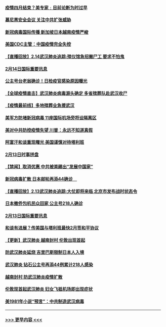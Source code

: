 #### [疫情四月结束？美专家﹕目前论断为时过早](../pages/prog202/a102777248.md?t=02150233) 
#### [慕尼黑安全会议 关注中共扩张威胁](../pages/prog202/a102777254.md?t=02150233) 
#### [新冠病毒国际传播 新加坡日本越南疫情严峻](../pages/prog202/a102777245.md?t=02150233) 
#### [美国CDC主管：中国疫情完全失控](../pages/prog202/a102777236.md?t=02150233) 
#### [【直播回放】2.14武汉肺炎追踪:殡仪馆急招搬尸工 要求不怕鬼](../pages/prog202/a102777141.md?t=02150233) 
#### [2月14日国际重要讯息](../pages/prog202/a102777073.md?t=02150233) 
#### [公主号台老翁确诊！日检疫官感染原因曝光](../pages/prog202/a102777075.md?t=02150233) 
#### [【全球疫情直击】武汉肺炎病毒源头确定 多省殡葬队赴武汉收尸](../pages/prog202/a102777026.md?t=02150233) 
#### [【疫情最前线】多地殡葬业急援武汉](../pages/prog202/a102776986.md?t=02150233) 
#### [美军方防堵新冠病毒 11座国际机场旁将设隔离区](../pages/prog202/a102776870.md?t=02150233) 
#### [美对中共防控疫情失望 川普：永远不知道真假](../pages/prog202/a102776836.md?t=02150233) 
#### [阿富汗和谈重现曙光 美国谨慎对待塔利班](../pages/prog202/a102776748.md?t=02150233) 
#### [2月13日时事拼盘](../pages/prog202/a102776689.md?t=02150233) 
#### [【禁闻】取消优惠 中共被美踢出“发展中国家”](../pages/prog202/a102776670.md?t=02150233) 
#### [新冠病毒扩散 日本邮轮再添44确诊　](../pages/prog202/a102776518.md?t=02150233) 
#### [【直播回放】2.13武汉肺炎追踪:大仗即将来临 北京市发布战时状态令](../pages/prog202/a102776399.md?t=02150233) 
#### [日本撤侨包机民众回家 公主号218人确诊](../pages/prog202/a102776346.md?t=02150233) 
#### [2月13日国际重要讯息](../pages/prog202/a102776339.md?t=02150233) 
#### [和谈有进展？传美国与塔利班最快2月签和平协议](../pages/prog202/a102776291.md?t=02150233) 
#### [【更新】武汉肺炎 越南封村 伦敦出现首起](../pages/prog202/a102770740.md?t=02150233) 
#### [防武汉肺炎延烧 吉里巴斯限制日本人入境](../pages/prog202/a102776276.md?t=02150233) 
#### [武汉肺炎 钻石公主号再添44例累计218人感染](../pages/prog202/a102776089.md?t=02150233) 
#### [越南封村 防武汉肺炎疫情扩散](../pages/prog202/a102776214.md?t=02150233) 
#### [伦敦现首起武汉肺炎 妇女飞抵机场即出现症状](../pages/prog202/a102776031.md?t=02150233) 
#### [美1981年小说“预言”：中共制造武汉病毒](../pages/prog202/a102775980.md?t=02150233) 

----
#### [ >>> 更早内容 <<< ](../indexes/prog202-earlier.md)
